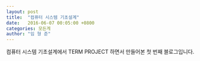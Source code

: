 ```yaml
---
layout: post
title:  "컴퓨터 시스템 기초설계"
date:   2016-06-07 00:05:00 +0800
categories: 모든게
author: "임 형 준"
---
```



 컴퓨터 시스템 기초설계에서 TERM PROJECT 하면서 만들어본 첫 번째 블로그입니다.
